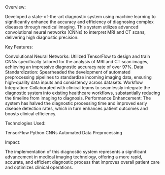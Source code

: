 Overview: 

Developed a state-of-the-art diagnostic system using machine learning to significantly enhance the accuracy and efficiency of diagnosing complex diseases through medical imaging. This system utilizes advanced convolutional neural networks (CNNs) to interpret MRI and CT scans, delivering high diagnostic precision.

Key Features:

Convolutional Neural Networks: Utilized TensorFlow to design and train CNNs specifically tailored for the analysis of MRI and CT scan images, achieving an impressive diagnostic accuracy rate of over 97%.
Data Standardization: Spearheaded the development of automated preprocessing pipelines to standardize incoming imaging data, ensuring high-quality data inputs and consistency across datasets.
Workflow Integration: Collaborated with clinical teams to seamlessly integrate the diagnostic system into existing healthcare workflows, substantially reducing the timeline from imaging to diagnosis.
Performance Enhancement: The system has halved the diagnostic processing time and improved early disease detection rates, which in turn enhances patient outcomes and boosts clinical efficiency.

Technologies Used:

TensorFlow
Python
CNNs
Automated Data Preprocessing

Impact:

The implementation of this diagnostic system represents a significant advancement in medical imaging technology, offering a more rapid, accurate, and efficient diagnostic process that improves overall patient care and optimizes clinical operations.
